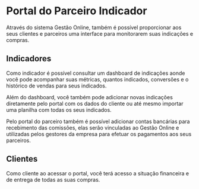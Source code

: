 # Portal do Parceiro Indicador

Através do sistema Gestão Online, também é possível proporcionar aos seus clientes e parceiros uma interface para monitorarem suas indicações e compras. 


## Indicadores

Como indicador é possível consultar um dashboard de indicações aonde você pode acompanhar suas métricas, quantos indicados, conversões e o histórico de vendas para seus indicados. 

Além do dashboard, você também pode adicionar novas indicações diretamente pelo portal com os dados do cliente ou até mesmo importar uma planilha com todas os seus indicados.

Pelo portal do parceiro também é possível adicionar contas bancárias para recebimento das comissões, elas serão vinculadas ao Gestão Online e utilizadas pelos gestores da empresa para efetuar os pagamentos aos seus parceiros.

## Clientes

Como cliente ao acessar o portal, você terá acesso a situação financeira e de entrega de todas as suas compras.
